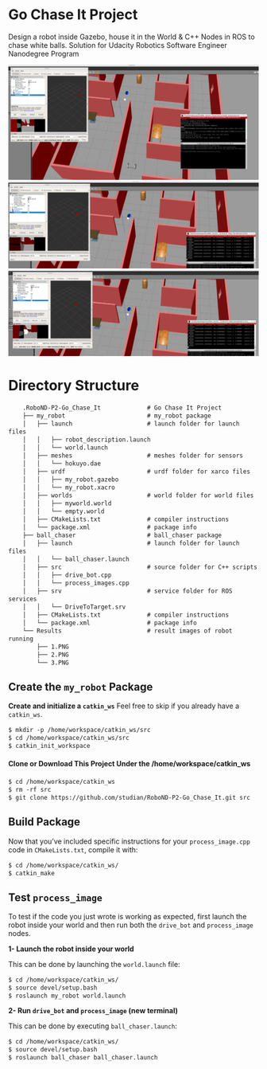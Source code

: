 
# Go Chase It Project 
Design a robot inside Gazebo, house it in the World &amp;  C++ Nodes in ROS to chase white balls. Solution for Udacity Robotics Software Engineer Nanodegree Program

![alt text](Results/1.PNG)
![alt text](Results/2.PNG)
![alt text](Results/3.PNG)

# Directory Structure
```
    .RoboND-P2-Go_Chase_It             # Go Chase It Project
    ├── my_robot                       # my_robot package                   
    │   ├── launch                     # launch folder for launch files   
    │   │   ├── robot_description.launch
    │   │   └── world.launch
    │   ├── meshes                     # meshes folder for sensors
    │   │   └── hokuyo.dae
    │   ├── urdf                       # urdf folder for xarco files
    │   │   ├── my_robot.gazebo
    │   │   └── my_robot.xacro
    │   ├── worlds                     # world folder for world files
    │   │   ├── myworld.world
    │   │   └── empty.world
    │   ├── CMakeLists.txt             # compiler instructions
    │   └── package.xml                # package info
    ├── ball_chaser                    # ball_chaser package                   
    │   ├── launch                     # launch folder for launch files   
    │   │   └── ball_chaser.launch
    │   ├── src                        # source folder for C++ scripts
    │   │   ├── drive_bot.cpp
    │   │   └── process_images.cpp
    │   ├── srv                        # service folder for ROS services
    │   │   └── DriveToTarget.srv
    │   ├── CMakeLists.txt             # compiler instructions
    │   └── package.xml                # package info                  
    └── Results                        # result images of robot running         
        ├── 1.PNG                     
        ├── 2.PNG                     
        └── 3.PNG                     
```


## Create the  `my_robot`  Package

**Create and initialize a  `catkin_ws`**
Feel free to skip if you already have a  `catkin_ws`.

```
$ mkdir -p /home/workspace/catkin_ws/src
$ cd /home/workspace/catkin_ws/src
$ catkin_init_workspace
```
#### Clone or Download This Project Under the /home/workspace/catkin_ws
```
$ cd /home/workspace/catkin_ws
$ rm -rf src
$ git clone https://github.com/studian/RoboND-P2-Go_Chase_It.git src
```

## Build Package

Now that you’ve included specific instructions for your  `process_image.cpp`  code in  `CMakeLists.txt`, compile it with:

```
$ cd /home/workspace/catkin_ws/
$ catkin_make
```

## Test  `process_image `

To test if the code you just wrote is working as expected, first launch the robot inside your world and then run both the  `drive_bot`  and  `process_image`  nodes.

**1- Launch the robot inside your world**

This can be done by launching the  `world.launch`  file:

```
$ cd /home/workspace/catkin_ws/
$ source devel/setup.bash
$ roslaunch my_robot world.launch

```

**2- Run   `drive_bot`  and  `process_image` (new terminal)**

This can be done by executing  `ball_chaser.launch`:

```
$ cd /home/workspace/catkin_ws/
$ source devel/setup.bash
$ roslaunch ball_chaser ball_chaser.launch
```
